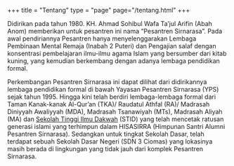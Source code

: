 +++
title = "Tentang"
type = "page"
page="/tentang.html"
+++

Didirikan pada tahun 1980. KH. Ahmad Sohibul Wafa Ta’jul Arifin (Abah Anom) memberikan untuk pesantren ini nama “Pesantren Sirnarasa”. Pada awal pendiriannya Pesantren hanya menyelenggarakan Lembaga Pembinaan Mental Remaja (Inabah 2 Puteri) dan Pengajian salaf dengan konsentrasi pembelajaran ilmu-ilmu agama Islam yang bersumber dari kitab kuning, yang kemudian berkembang dengan adanya lembaga pendidikan formal.

Perkembangan Pesantren Sirnarasa ini dapat dilihat dari didirikannya lembaga pendidikan formal di bawah Yayasan Pesantren Sirnarasa (YPS) sejak tahun 1995. Hingga kini telah berdiri lembaga-lembaga formal dari Taman Kanak-kanak Al-Qur’an (TKA)/ Raudatul Athfal (RA)/ Madrasah Diniyyah Awaliyyah (MDA), Madrasah Tsanawiyah (MTs), Madrasah Aliyah (MA) dan [Sekolah Tinggi Ilmu Dakwah](https://www.stidsirnarasa.ac.id/) (STID) yang telah mencetak ratusan generasi islami yang terhimpun dalam HISASIRRA (Himpunan Santri Alumni Pesantren Sirnarasa). Sedangkan untuk tingkat Sekolah Dasar, telah terdapat sebuah Sekolah Dasar Negeri (SDN 3 Ciomas) yang lokasinya masih berada di lingkungan yang tidak jauh dari komplek Pesantren Sirnarasa.